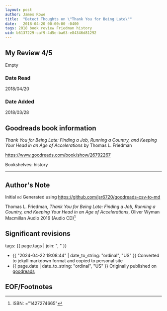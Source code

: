 ```yaml
---
layout: post
author: James Rowe
title:  "Detect Thoughts on \"Thank You for Being Late\""
date:   2018-04-20 00:00:00 -0400
tags: 2018 book review Friedman history
uid: b6137229-caf9-4d5e-ba63-e84346d81292
---
```


<!-- highly dependent on how you personally use jekyll templates, and how you want this to show up -->
<!-- escape any jekyll keys with double brackets -->

## My Review 4/5

Empty

### Date Read
2018/04/20

### Date Added
2018/03/28

## Goodreads book information

*Thank You for Being Late: Finding a Job, Running a Country, and Keeping Your Head in an Age of Accelerations* by Thomas L. Friedman

https://www.goodreads.com/book/show/26792267

Bookshelves: history

---

## Author's Note

Initial `md` Generated using https://github.com/jsr6720/goodreads-csv-to-md

Thomas L. Friedman, *Thank You for Being Late: Finding a Job, Running a Country, and Keeping Your Head in an Age of Accelerations*, Oliver Wyman Macmillan Audio 2016 (Audio CD)[^1]

## Significant revisions

tags: {{ page.tags | join: ", " }} <!-- todo move this somewhere -->

- {{ "2024-04-22 19:08:44" | date_to_string: "ordinal", "US" }} Converted to jekyll markdown format and copied to personal site
- {{ page.date | date_to_string: "ordinal", "US" }} Originally published on [goodreads](https://www.goodreads.com)

## EOF/Footnotes

[^1]: ISBN: ="1427274665"